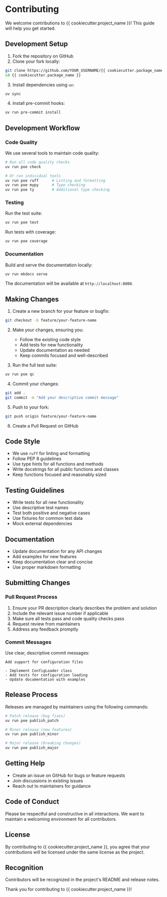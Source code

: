 # Contributing

We welcome contributions to {{ cookiecutter.project_name }}! This guide will help you get started.

## Development Setup

1. Fork the repository on GitHub
2. Clone your fork locally:

```bash
git clone https://github.com/YOUR_USERNAME/{{ cookiecutter.package_name }}.git
cd {{ cookiecutter.package_name }}
```

3. Install dependencies using `uv`:

```bash
uv sync
```

4. Install pre-commit hooks:

```bash
uv run pre-commit install
```

## Development Workflow

### Code Quality

We use several tools to maintain code quality:

```bash
# Run all code quality checks
uv run poe check

# Or run individual tools
uv run poe ruff      # Linting and formatting
uv run poe mypy      # Type checking
uv run poe ty        # Additional type checking
```

### Testing

Run the test suite:

```bash
uv run poe test
```

Run tests with coverage:

```bash
uv run poe coverage
```

### Documentation

Build and serve the documentation locally:

```bash
uv run mkdocs serve
```

The documentation will be available at `http://localhost:8000`.

## Making Changes

1. Create a new branch for your feature or bugfix:

```bash
git checkout -b feature/your-feature-name
```

2. Make your changes, ensuring you:
   - Follow the existing code style
   - Add tests for new functionality
   - Update documentation as needed
   - Keep commits focused and well-described

3. Run the full test suite:

```bash
uv run poe qc
```

4. Commit your changes:

```bash
git add .
git commit -m "Add your descriptive commit message"
```

5. Push to your fork:

```bash
git push origin feature/your-feature-name
```

6. Create a Pull Request on GitHub

## Code Style

- We use `ruff` for linting and formatting
- Follow PEP 8 guidelines
- Use type hints for all functions and methods
- Write docstrings for all public functions and classes
- Keep functions focused and reasonably sized

## Testing Guidelines

- Write tests for all new functionality
- Use descriptive test names
- Test both positive and negative cases
- Use fixtures for common test data
- Mock external dependencies

## Documentation

- Update documentation for any API changes
- Add examples for new features
- Keep documentation clear and concise
- Use proper markdown formatting

## Submitting Changes

### Pull Request Process

1. Ensure your PR description clearly describes the problem and solution
2. Include the relevant issue number if applicable
3. Make sure all tests pass and code quality checks pass
4. Request review from maintainers
5. Address any feedback promptly

### Commit Messages

Use clear, descriptive commit messages:

```
Add support for configuration files

- Implement ConfigLoader class
- Add tests for configuration loading
- Update documentation with examples
```

## Release Process

Releases are managed by maintainers using the following commands:

```bash
# Patch release (bug fixes)
uv run poe publish_patch

# Minor release (new features)
uv run poe publish_minor

# Major release (breaking changes)
uv run poe publish_major
```

## Getting Help

- Create an issue on GitHub for bugs or feature requests
- Join discussions in existing issues
- Reach out to maintainers for guidance

## Code of Conduct

Please be respectful and constructive in all interactions. We want to maintain a welcoming environment for all contributors.

## License

By contributing to {{ cookiecutter.project_name }}, you agree that your contributions will be licensed under the same license as the project.

## Recognition

Contributors will be recognized in the project's README and release notes.

Thank you for contributing to {{ cookiecutter.project_name }}!